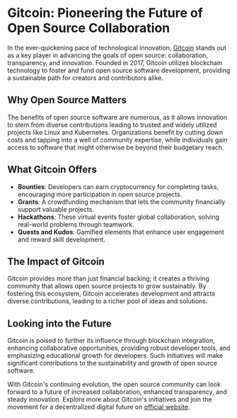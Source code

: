 # Gitcoin: Pioneering the Future of Open Source Collaboration

In the ever-quickening pace of technological innovation, [Gitcoin](https://gitcoin.co/) stands out as a key player in advancing the goals of open source: collaboration, transparency, and innovation. Founded in 2017, Gitcoin utilizes blockchain technology to foster and fund open source software development, providing a sustainable path for creators and contributors alike.

## Why Open Source Matters

The benefits of open source software are numerous, as it allows innovation to stem from diverse contributions leading to trusted and widely utilized projects like Linux and Kubernetes. Organizations benefit by cutting down costs and tapping into a well of community expertise, while individuals gain access to software that might otherwise be beyond their budgetary reach.

## What Gitcoin Offers

- **Bounties**: Developers can earn cryptocurrency for completing tasks, encouraging more participation in open source projects.
- **Grants**: A crowdfunding mechanism that lets the community financially support valuable projects.
- **Hackathons**: These virtual events foster global collaboration, solving real-world problems through teamwork.
- **Quests and Kudos**: Gamified elements that enhance user engagement and reward skill development.

## The Impact of Gitcoin

Gitcoin provides more than just financial backing; it creates a thriving community that allows open source projects to grow sustainably. By fostering this ecosystem, Gitcoin accelerates development and attracts diverse contributions, leading to a richer pool of ideas and solutions.

## Looking into the Future

Gitcoin is poised to further its influence through blockchain integration, enhancing collaborative opportunities, providing robust developer tools, and emphasizing educational growth for developers. Such initiatives will make significant contributions to the sustainability and growth of open source software.

With Gitcoin's continuing evolution, the open source community can look forward to a future of increased collaboration, enhanced transparency, and steady innovation. Explore more about Gitcoin's initiatives and join the movement for a decentralized digital future on [official website](https://gitcoin.co/).